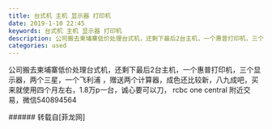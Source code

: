 ```yaml
---
title: 台式机 主机 显示器 打印机
date: 2019-1-10 22:45
keywords: 台式机 主机 显示器 打印机
description: 公司搬去柬埔寨低价处理台式机，还剩下最后2台主机，一个惠普打印机，三个显示器，两个三星，一个飞利浦 ，赠送两个计算器，成色还比较新，八九成吧，买来就使用四个月左右，1.8万p一台，诚心要可以刀， rcbc one central 附近交易，微信540894564
categories: used
---
```

<td class="t_f" id="postmessage_2661663">

公司搬去柬埔寨低价处理台式机，还剩下最后2台主机，一个惠普打印机，三个显示器，两个三星，一个飞利浦 ，赠送两个计算器，成色还比较新，八九成吧，买来就使用四个月左右，1.8万p一台，诚心要可以刀， rcbc one central 附近交易，微信540894564<br/>
<img alt="" border="0" class="zoom" data-cf-modified-5cced2d7026cdf672ccec256-="" file="http://www.flw.ph/data/appbyme/upload/image/201901/10/wvhMizjKPQ5Z.jpg" id="aimg_BowZE" lazyloadthumb="1" onclick="" onmouseover="" src="http://www.flw.ph/data/appbyme/upload/image/201901/10/wvhMizjKPQ5Z.jpg"/><br/>
<img alt="" border="0" class="zoom" data-cf-modified-5cced2d7026cdf672ccec256-="" file="http://www.flw.ph/data/appbyme/upload/image/201901/10/1PSf75yVYT0c.jpg" id="aimg_jH310" lazyloadthumb="1" onclick="" onmouseover="" src="http://www.flw.ph/data/appbyme/upload/image/201901/10/1PSf75yVYT0c.jpg"/><br/>
<img alt="" border="0" class="zoom" data-cf-modified-5cced2d7026cdf672ccec256-="" file="http://www.flw.ph/data/appbyme/upload/image/201901/10/Ua9LWXi5BYAV.jpg" id="aimg_dMM3b" lazyloadthumb="1" onclick="" onmouseover="" src="http://www.flw.ph/data/appbyme/upload/image/201901/10/Ua9LWXi5BYAV.jpg"/><br/>
<img alt="" border="0" class="zoom" data-cf-modified-5cced2d7026cdf672ccec256-="" file="http://www.flw.ph/data/appbyme/upload/image/201901/10/qadc93LGVgGl.jpg" id="aimg_CYVfd" lazyloadthumb="1" onclick="" onmouseover="" src="http://www.flw.ph/data/appbyme/upload/image/201901/10/qadc93LGVgGl.jpg"/><br/>
<img alt="" border="0" class="zoom" data-cf-modified-5cced2d7026cdf672ccec256-="" file="http://www.flw.ph/data/appbyme/upload/image/201901/10/8CvSglom59Qk.jpg" id="aimg_AiAyY" lazyloadthumb="1" onclick="" onmouseover="" src="http://www.flw.ph/data/appbyme/upload/image/201901/10/8CvSglom59Qk.jpg"/><br/>
<img alt="" border="0" class="zoom" data-cf-modified-5cced2d7026cdf672ccec256-="" file="http://www.flw.ph/data/appbyme/upload/image/201901/10/3lcxNNjTfJxa.jpg" id="aimg_bw7uj" lazyloadthumb="1" onclick="" onmouseover="" src="http://www.flw.ph/data/appbyme/upload/image/201901/10/3lcxNNjTfJxa.jpg"/><br/>
<img alt="" border="0" class="zoom" data-cf-modified-5cced2d7026cdf672ccec256-="" file="http://www.flw.ph/data/appbyme/upload/image/201901/10/CpFW1wj9ePlT.jpg" id="aimg_D21P1" lazyloadthumb="1" onclick="" onmouseover="" src="http://www.flw.ph/data/appbyme/upload/image/201901/10/CpFW1wj9ePlT.jpg"/><br/>
<img alt="" border="0" class="zoom" data-cf-modified-5cced2d7026cdf672ccec256-="" file="http://www.flw.ph/data/appbyme/upload/image/201901/10/NC3sk7sgm3Db.jpg" id="aimg_TftTe" lazyloadthumb="1" onclick="" onmouseover="" src="http://www.flw.ph/data/appbyme/upload/image/201901/10/NC3sk7sgm3Db.jpg"/><br/>
<img alt="" border="0" class="zoom" data-cf-modified-5cced2d7026cdf672ccec256-="" file="http://www.flw.ph/data/appbyme/upload/image/201901/10/QQgOoRLywplJ.jpg" id="aimg_reyYf" lazyloadthumb="1" onclick="" onmouseover="" src="http://www.flw.ph/data/appbyme/upload/image/201901/10/QQgOoRLywplJ.jpg"/><br/>
<img alt="" border="0" class="zoom" data-cf-modified-5cced2d7026cdf672ccec256-="" file="http://www.flw.ph/data/appbyme/upload/image/201901/10/X2SEKXBL3zyg.jpg" id="aimg_s9xy3" lazyloadthumb="1" onclick="" onmouseover="" src="http://www.flw.ph/data/appbyme/upload/image/201901/10/X2SEKXBL3zyg.jpg"/><br/>
<img alt="" border="0" class="zoom" data-cf-modified-5cced2d7026cdf672ccec256-="" file="http://www.flw.ph/data/appbyme/upload/image/201901/10/tW4RZk5kbBvc.jpg" id="aimg_JoaWw" lazyloadthumb="1" onclick="" onmouseover="" src="http://www.flw.ph/data/appbyme/upload/image/201901/10/tW4RZk5kbBvc.jpg"/><br/>
<img alt="" border="0" class="zoom" data-cf-modified-5cced2d7026cdf672ccec256-="" file="http://www.flw.ph/data/appbyme/upload/image/201901/10/ewkVeFM27Rxx.jpg" id="aimg_twYy0" lazyloadthumb="1" onclick="" onmouseover="" src="http://www.flw.ph/data/appbyme/upload/image/201901/10/ewkVeFM27Rxx.jpg"/><br/>
<img alt="" border="0" class="zoom" data-cf-modified-5cced2d7026cdf672ccec256-="" file="http://www.flw.ph/data/appbyme/upload/image/201901/10/lmI2qKUx1tEf.jpg" id="aimg_k2aWV" lazyloadthumb="1" onclick="" onmouseover="" src="http://www.flw.ph/data/appbyme/upload/image/201901/10/lmI2qKUx1tEf.jpg"/><br/>
<img alt="" border="0" class="zoom" data-cf-modified-5cced2d7026cdf672ccec256-="" file="http://www.flw.ph/data/appbyme/upload/image/201901/10/qqydL2ESs4K5.jpg" id="aimg_eF06E" lazyloadthumb="1" onclick="" onmouseover="" src="http://www.flw.ph/data/appbyme/upload/image/201901/10/qqydL2ESs4K5.jpg"/><br/>
<img alt="" border="0" class="zoom" data-cf-modified-5cced2d7026cdf672ccec256-="" file="http://www.flw.ph/data/appbyme/upload/image/201901/10/sAvivQn6aofd.jpg" id="aimg_swZ5F" lazyloadthumb="1" onclick="" onmouseover="" src="http://www.flw.ph/data/appbyme/upload/image/201901/10/sAvivQn6aofd.jpg"/><br/>
<img alt="" border="0" class="zoom" data-cf-modified-5cced2d7026cdf672ccec256-="" file="http://www.flw.ph/data/appbyme/upload/image/201901/10/hwwPqEMG8HM8.jpg" id="aimg_tsoRr" lazyloadthumb="1" onclick="" onmouseover="" src="http://www.flw.ph/data/appbyme/upload/image/201901/10/hwwPqEMG8HM8.jpg"/><br/>
<img alt="" border="0" class="zoom" data-cf-modified-5cced2d7026cdf672ccec256-="" file="http://www.flw.ph/data/appbyme/upload/image/201901/10/Tkw3LPDYf4Rq.jpg" id="aimg_LyWSt" lazyloadthumb="1" onclick="" onmouseover="" src="http://www.flw.ph/data/appbyme/upload/image/201901/10/Tkw3LPDYf4Rq.jpg"/><br/>
<img alt="" border="0" class="zoom" data-cf-modified-5cced2d7026cdf672ccec256-="" file="http://www.flw.ph/data/appbyme/upload/image/201901/10/xrFKf3iPvF7F.jpg" id="aimg_m2P2f" lazyloadthumb="1" onclick="" onmouseover="" src="http://www.flw.ph/data/appbyme/upload/image/201901/10/xrFKf3iPvF7F.jpg"/><br/>
<img alt="" border="0" class="zoom" data-cf-modified-5cced2d7026cdf672ccec256-="" file="http://www.flw.ph/data/appbyme/upload/image/201901/10/XToLQHr7l6E8.jpg" id="aimg_s6zDz" lazyloadthumb="1" onclick="" onmouseover="" src="http://www.flw.ph/data/appbyme/upload/image/201901/10/XToLQHr7l6E8.jpg"/><br/>
</td>
###### 转载自[菲龙网]